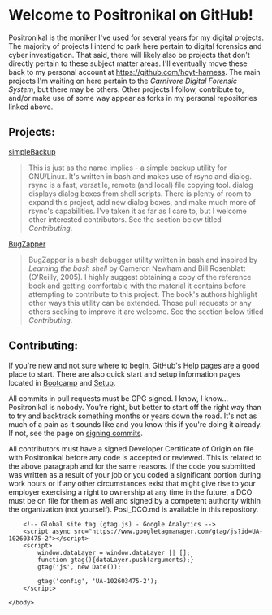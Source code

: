 <html>
    <head>
    </head>
    <body>
        <h1>Welcome to Positronikal on GitHub!</h1>
            <p>
                Positronikal is the moniker I've used for several years for my digital projects. The majority of projects I intend to park here pertain to digital forensics and cyber investigation. That said, there will likely also be projects that don't directly pertain to these subject matter areas. I'll eventually move these back to my personal account at <a href="https://github.com/hoyt-harness">https://github.com/hoyt-harness</a>. The main projects I'm waiting on here pertain to the <cite>Carnivore Digital Forensic System</cite>, but there may be others. Other projects I follow, contribute to, and/or make use of some way appear as forks in my personal repositories linked above.
            </p>
        <h2>Projects:</h2>
            <p>
                <a href="https://github.com/Positronikal/simpleBackup">simpleBackup</a>
                <blockquote>
                    This is just as the name implies - a simple backup utility for GNU/Linux. It's written in bash and makes use of rsync and dialog. rsync is a fast, versatile, remote (and local) file copying tool. dialog displays dialog boxes from shell scripts. There is plenty of room to expand this project, add new dialog boxes, and make much more of rsync's capabilities. I've taken it as far as I care to, but I welcome other interested contributors. See the section below titled <cite>Contributing</cite>.
                </blockquote>
            </p>
             <p>
                <a href="https://github.com/Positronikal/BugZapper">BugZapper</a>
                <blockquote>
                    BugZapper is a bash debugger utility written in bash and inspired by <cite>Learning the bash shell</cite> by Cameron Newham and Bill Rosenblatt (O'Reilly, 2005). I highly suggest obtaining a copy of the reference book and getting comfortable with the material it contains before attempting to contribute to this project. The book's authors highlight other ways this utility can be extended. Those pull requests or any others seeking to improve it are welcome. See the section below titled <cite>Contributing</cite>.
                </blockquote>
            </p>
        <h2>Contributing:</h2>
            <p>
                If you're new and not sure where to begin, GitHub's <a href="https://help.github.com/">Help</a> pages are a good place to start. There are also quick start and setup information pages located in <a href="https://help.github.com/categories/bootcamp/">Bootcamp</a> and <a href="https://help.github.com/categories/setup">Setup</a>.
            </p>
            <p>
                All commits in pull requests must be GPG signed. I know, I know... Positronikal is nobody. You're right, but better to start off the right way than to try and backtrack something months or years down the road. It's not as much of a pain as it sounds like and you know this if you're doing it already. If not, see the page on <a href="https://help.github.com/articles/signing-commits-with-gpg">signing commits</a>.
            </p>
            <p>
                All contributors must have a signed Developer Certificate of Origin on file with Positronikal before any code is accepted or reviewed. This is related to the above paragraph and for the same reasons. If the code you submitted was written as a result of your job or you coded a significant portion during work hours or if any other circumstances exist that might give rise to your employer exercising a right to ownership at any time in the future, a DCO must be on file for them as well and signed by a competent authority within the organization (not yourself). Posi_DCO.md is available in this repository.
            </p>

        <!-- Global site tag (gtag.js) - Google Analytics -->
        <script async src="https://www.googletagmanager.com/gtag/js?id=UA-102603475-2"></script>
        <script>
            window.dataLayer = window.dataLayer || [];
            function gtag(){dataLayer.push(arguments);}
            gtag('js', new Date());

            gtag('config', 'UA-102603475-2');
        </script>

    </body>
</html>
